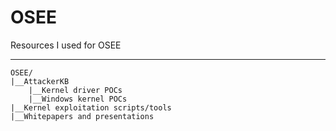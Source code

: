 # OSEE

Resources I used for OSEE

----

```
OSEE/
|__AttackerKB
    |__Kernel driver POCs
    |__Windows kernel POCs
|__Kernel exploitation scripts/tools
|__Whitepapers and presentations
```

